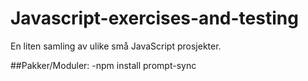 # Javascript-exercises-and-testing
En liten samling av ulike små JavaScript prosjekter. 

##Pakker/Moduler: 
-npm install prompt-sync

